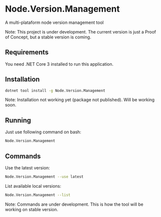 # Node.Version.Management

A multi-plataform node version management tool

Note: This project is under development. The current version is just a Proof of Concept, but a stable version is coming.

## Requirements

You need .NET Core 3 installed to run this application.

## Installation

```bash
dotnet tool install -g Node.Version.Management
```

Note: Installation not working yet (package not published). Will be working soon.

## Running

Just use following command on bash:

```bash
Node.Version.Management
```

## Commands

Use the latest version:

```bash
Node.Version.Management --use latest
```

List available local versions:

```bash
Node.Version.Management --list
```

Note: Commands are under development. This is how the tool will be working on stable version.